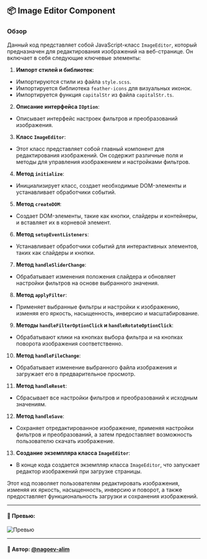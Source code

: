 ## 📦 Image Editor Component

### Обзор

Данный код представляет собой JavaScript-класс `ImageEditor`, который предназначен для редактирования изображений на веб-странице. Он включает в себя следующие ключевые элементы:

1. **Импорт стилей и библиотек**:
  - Импортируются стили из файла `style.scss`.
  - Импортируется библиотека `feather-icons` для визуальных иконок.
  - Импортируется функция `capitalStr` из файла `capitalStr.ts`.

2. **Описание интерфейса `IOption`**:
  - Описывает интерфейс настроек фильтров и преобразований изображения.

3. **Класс `ImageEditor`**:
  - Этот класс представляет собой главный компонент для редактирования изображений. Он содержит различные поля и методы для управления изображением и настройками фильтров.

4. **Метод `initialize`**:
  - Инициализирует класс, создает необходимые DOM-элементы и устанавливает обработчики событий.

5. **Метод `createDOM`**:
  - Создает DOM-элементы, такие как кнопки, слайдеры и контейнеры, и вставляет их в корневой элемент.

6. **Метод `setupEventListeners`**:
  - Устанавливает обработчики событий для интерактивных элементов, таких как слайдеры и кнопки.

7. **Метод `handleSliderChange`**:
  - Обрабатывает изменения положения слайдера и обновляет настройки фильтров на основе выбранного значения.

8. **Метод `applyFilter`**:
  - Применяет выбранные фильтры и настройки к изображению, изменяя его яркость, насыщенность, инверсию и масштабирование.

9. **Методы `handleFilterOptionClick` и `handleRotateOptionClick`**:
  - Обрабатывают клики на кнопках выбора фильтра и на кнопках поворота изображения соответственно.

10. **Метод `handleFileChange`**:
- Обрабатывает изменение выбранного файла изображения и загружает его в предварительное просмотр.

11. **Метод `handleReset`**:
- Сбрасывает все настройки фильтров и преобразований к исходным значениям.

12. **Метод `handleSave`**:
- Сохраняет отредактированное изображение, применяя настройки фильтров и преобразований, а затем предоставляет возможность пользователю скачать изображение.

13. **Создание экземпляра класса `ImageEditor`**:
- В конце кода создается экземпляр класса `ImageEditor`, что запускает редактор изображений при загрузке страницы.

Этот код позволяет пользователям редактировать изображения, изменяя их яркость, насыщенность, инверсию и поворот, а также предоставляет функциональность загрузки и сохранения изображений.

---

#### 🌄 Превью:

![Превью](https://lh3.googleusercontent.com/drive-viewer/AITFw-yhAxOVWtzevwQ2QlSORTcEX04OKnmCTSblp1GKpaHFKWLBtA5qQ4SbxwV3fidJ77EvLXHS5pa95U6s8qAOnCdvS6hu=s1600)


-----

#### 🙌 Автор: [@nagoev-alim](https://github.com/nagoev-alim)


